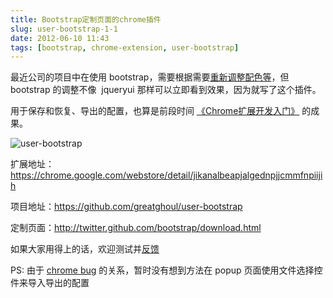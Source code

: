 ```yaml
---
title: Bootstrap定制页面的chrome插件
slug: user-bootstrap-1-1
date: 2012-06-10 11:43
tags: [bootstrap, chrome-extension, user-bootstrap]
---
```


最近公司的项目中在使用 bootstrap，需要根据需要[重新调整配色等][1]，但 bootstrap 的调整不像 
jqueryui 那样可以立即看到效果，因为就写了这个插件。

用于保存和恢复、导出的配置，也算是前段时间 [《Chrome扩展开发入门》][2] 的成果。

![user-bootstrap](http://pic.yupoo.com/greatghoul_v/C1UwPLRr/QpgJP.png)

扩展地址：<https://chrome.google.com/webstore/detail/jikanalbeapjalgednpjjcmmfnpiijih>

项目地址：<https://github.com/greatghoul/user-bootstrap>

定制页面：<http://twitter.github.com/bootstrap/download.html>

如果大家用得上的话，欢迎测试并[反馈][3]

PS: 由于 [chrome bug][4] 的关系，暂时没有想到方法在 popup 页面使用文件选择控件来导入导出的配置

[1]: http://twitter.github.com/bootstrap/download.html
[2]: http://www.slideshare.net/greatghoul/chrome-12527101
[3]: https://github.com/greatghoul/user-bootstrap/issues
[4]: http://crbug.com/104222
